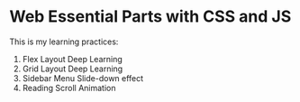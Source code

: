 # Web Essential Parts with CSS and JS

This is my learning practices:

1. Flex Layout Deep Learning
2. Grid Layout Deep Learning
3. Sidebar Menu Slide-down effect
4. Reading Scroll Animation
